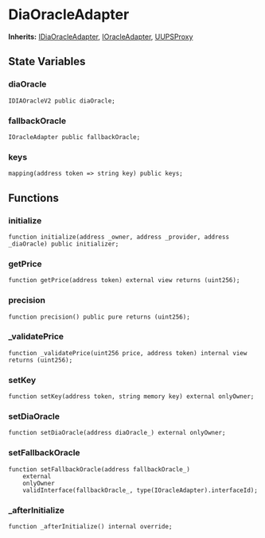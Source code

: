 # DiaOracleAdapter


**Inherits:**
[IDiaOracleAdapter](/src/interface/IDiaOracleAdapter.sol/interface.IDiaOracleAdapter.md), [IOracleAdapter](/src/interface/IOracleAdapter.sol/interface.IOracleAdapter.md), [UUPSProxy](/src/common/_UUPSProxy.sol/abstract.UUPSProxy.md)


## State Variables
### diaOracle

```solidity
IDIAOracleV2 public diaOracle;
```


### fallbackOracle

```solidity
IOracleAdapter public fallbackOracle;
```


### keys

```solidity
mapping(address token => string key) public keys;
```


## Functions
### initialize


```solidity
function initialize(address _owner, address _provider, address _diaOracle) public initializer;
```

### getPrice


```solidity
function getPrice(address token) external view returns (uint256);
```

### precision


```solidity
function precision() public pure returns (uint256);
```

### _validatePrice


```solidity
function _validatePrice(uint256 price, address token) internal view returns (uint256);
```

### setKey


```solidity
function setKey(address token, string memory key) external onlyOwner;
```

### setDiaOracle


```solidity
function setDiaOracle(address diaOracle_) external onlyOwner;
```

### setFallbackOracle


```solidity
function setFallbackOracle(address fallbackOracle_)
    external
    onlyOwner
    validInterface(fallbackOracle_, type(IOracleAdapter).interfaceId);
```

### _afterInitialize


```solidity
function _afterInitialize() internal override;
```

